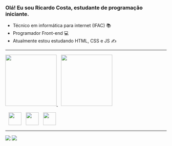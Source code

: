 ### Olá! Eu sou Ricardo Costa, estudante de programação iniciante.

- Técnico em informática para internet (IFAC) 📚
- Programador Front-end 💻
- Atualmente estou estudando HTML, CSS e JS ✍️

<!-- 
### Linguagens de programação 
-->
---

<div>
  <a href="https://github.com/Ricardo-Cs">
    <img height="160em" src="https://github-readme-stats.vercel.app/api?username=Ricardo-Cs&show_icons=true&theme=monokai&include_all_commits=true&count_private=true"/>
    <img height="160em" style="margin-left: 10px;" src="https://github-readme-stats.vercel.app/api/top-langs/?username=Ricardo-Cs&layout=compact&langs_count=7&theme=monokai"/>
  </a>
</div>

<br>

<div style="display: inline-block;">
    <img width="40px" style="margin-left: 10px" src="https://cdn.jsdelivr.net/gh/devicons/devicon/icons/css3/css3-original.svg" />
    <img width="40px" style="margin-left: 10px" src="https://cdn.jsdelivr.net/gh/devicons/devicon/icons/html5/html5-original.svg"/>
    <img width="40px" style="margin-left: 10px" src="https://cdn.jsdelivr.net/gh/devicons/devicon/icons/javascript/javascript-original.svg" />
</div>

---

<div>
    <a href="https://instagram.com/ricardo.silvac" target="_blank"><img src="https://img.shields.io/badge/-Instagram-%23E4405F?style=for-the-badge&logo=instagram&logoColor=white" target="_blank"></a>
    <a href="https://www.linkedin.com/in/ricardo-costa-16b513255" target="_blank"><img src="https://img.shields.io/badge/-LinkedIn-%230077B5?style=for-the-badge&logo=linkedin&logoColor=white" target="_blank"></a> 
</div>
